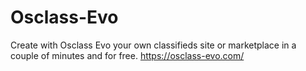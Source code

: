 # Osclass-Evo
Create with Osclass Evo your own classifieds site or marketplace in a couple of minutes and for free. https://osclass-evo.com/
